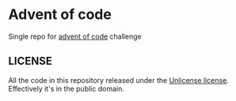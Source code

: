 # Advent of code

Single repo for [advent of code](https://adventofcode.com/) challenge

## LICENSE

All the code in this repository released under the [Unlicense license](https://unlicense.org/).
Effectively it's in the public domain.
